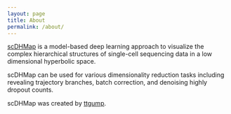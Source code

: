 ```yaml
---
layout: page
title: About
permalink: /about/
---
```


[scDHMap](https://github.com/ttgump/scDHMap) is a model-based deep learning approach to visualize the complex 
hierarchical structures of single-cell sequencing data in a low dimensional hyperbolic space. 

scDHMap can be used for various dimensionality reduction tasks including revealing trajectory branches, 
batch correction, and denoising highly dropout counts.

scDHMap was created by [ttgump](https://github.com/ttgump).


